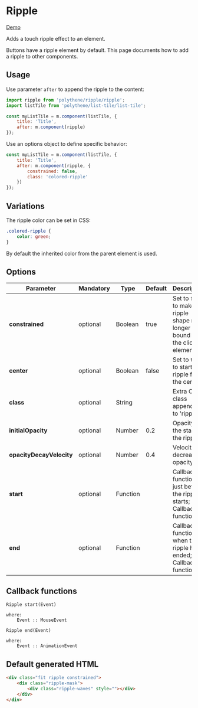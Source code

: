 # Ripple

<a class="btn-demo" href="http://arthurclemens.github.io/Polythene-examples/index.html#/ripple">Demo</a>

Adds a touch ripple effect to an element.

Buttons have a ripple element by default. This page documents how to add a ripple to other components.


## Usage

Use parameter `after` to append the ripple to the content:

~~~javascript
import ripple from 'polythene/ripple/ripple';
import listTile from 'polythene/list-tile/list-tile';

const myListTile = m.component(listTile, {
    title: 'Title',
    after: m.component(ripple)
});
~~~

Use an options object to define specific behavior:

~~~javascript
const myListTile = m.component(listTile, {
    title: 'Title',
    after: m.component(ripple, {
    	constrained: false,
    	class: 'colored-ripple'
	})
});
~~~


## Variations

The ripple color can be set in CSS:

~~~css
.colored-ripple {
	color: green;
}
~~~

By default the inherited color from the parent element is used.


## Options

| **Parameter** |  **Mandatory** | **Type** | **Default** | **Description** |
| ------------- | -------------- | -------- | ----------- | --------------- |
| **constrained** | optional | Boolean | true | Set to `false` to make the ripple shape no longer bound to the clicked element |
| **center** | optional | Boolean | false | Set to `true` to start the ripple from the center |
| **class** | optional | String |  | Extra CSS class appended to 'ripple' |
| **initialOpacity** | optional | Number | 0.2 | Opacity at the start of the ripple |
| **opacityDecayVelocity** | optional | Number | 0.4 | Velocity of decrease of opacity |
| **start** | optional | Function | | Callback function just before the ripple starts; see Callback functions |
| **end** | optional | Function | | Callback function when the ripple has ended; see Callback functions |


## Callback functions

	Ripple start(Event)

	where:
	    Event :: MouseEvent

	Ripple end(Event)

	where:
	    Event :: AnimationEvent


## Default generated HTML

~~~html
<div class="fit ripple constrained">
    <div class="ripple-mask">
        <div class="ripple-waves" style=""></div>
    </div>
</div>
~~~
